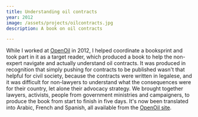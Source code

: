 ```yaml
---
title: Understanding oil contracts
year: 2012
image: /assets/projects/oilcontracts.jpg
description: A book on oil contracts

---
```


While I worked at [OpenOil](http://openoil.net) in 2012, I helped coordinate a booksprint and took part in it as a target reader, which produced a book to help the non-expert navigate and actually understand oil contracts. It was produced in recognition that simply pushing for contracts to be published wasn't that helpful for civil society, because the contracts were written in legalese, and it was difficult for non-lawyers to understand what the consequences were for their country, let alone their advocacy strategy. We brought together lawyers, activists, people from government ministries and campaigners, to produce the book from start to finish in five days. It's now been translated into Arabic, French and Spanish, all available from the [OpenOil site](http://openoil.net).
